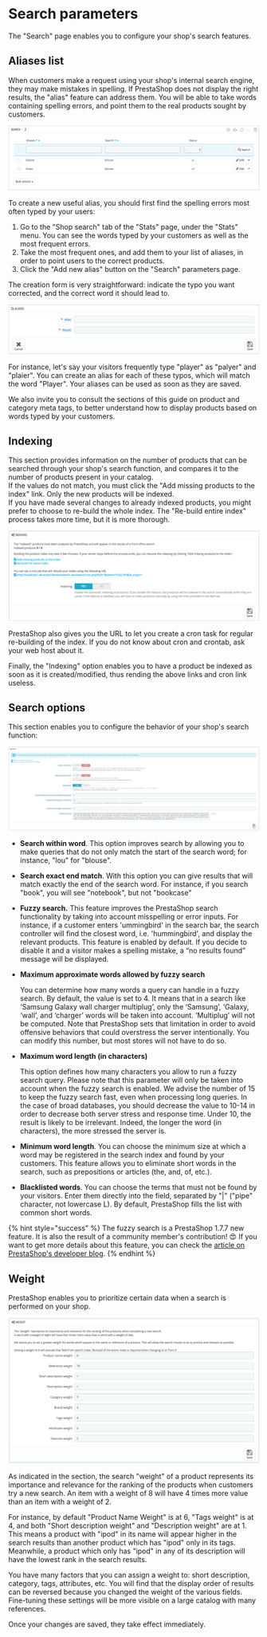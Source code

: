 # Search parameters

The "Search" page enables you to configure your shop's search features.

## Aliases list <a id="Searchparameters-Aliaseslist"></a>

When customers make a request using your shop's internal search engine, they may make mistakes in spelling. If PrestaShop does not display the right results, the "alias" feature can address them. You will be able to take words containing spelling errors, and point them to the real products sought by customers.

![](../../../../.gitbook/assets/45580489%20%284%29%20%284%29%20%284%29.png)

To create a new useful alias, you should first find the spelling errors most often typed by your users:

1. Go to the "Shop search" tab of the "Stats" page, under the "Stats" menu. You can see the words typed by your customers as well as the most frequent errors.
2. Take the most frequent ones, and add them to your list of aliases, in order to point users to the correct products.
3. Click the "Add new alias" button on the "Search" parameters page.

The creation form is very straightforward: indicate the typo you want corrected, and the correct word it should lead to.

![](../../../../.gitbook/assets/45580490%20%284%29%20%282%29%20%283%29.png)

For instance, let's say your visitors frequently type "player" as "palyer" and "plaier". You can create an alias for each of these typos, which will match the word "Player". Your aliases can be used as soon as they are saved.

We also invite you to consult the sections of this guide on product and category meta tags, to better understand how to display products based on words typed by your customers. 

## Indexing <a id="Searchparameters-Indexing"></a>

This section provides information on the number of products that can be searched through your shop's search function, and compares it to the number of products present in your catalog.   
If the values do not match, you must click the "Add missing products to the index" link. Only the new products will be indexed.  
If you have made several changes to already indexed products, you might prefer to choose to re-build the whole index. The "Re-build entire index" process takes more time, but it is more thorough.

![](../../../../.gitbook/assets/45580491%20%284%29%20%283%29%20%281%29.png)

PrestaShop also gives you the URL to let you create a cron task for regular re-building of the index. If you do not know about cron and crontab, ask your web host about it.

Finally, the "Indexing" option enables you to have a product be indexed as soon as it is created/modified, thus rending the above links and cron link useless.

## Search options <a id="Searchparameters-Searchoptions"></a>

This section enables you to configure the behavior of your shop's search function:

![](../../../../.gitbook/assets/image%20%2820%29.png)

* **Search within word**. This option improves search by allowing you to make queries that do not only match the start of the search word; for instance, "lou" for "blouse".
* **Search exact end match**. With this option you can give results that will match exactly the end of the search word. For instance, if you search "book", you will see "notebook", but not "bookcase"
* **Fuzzy search.** This feature improves the PrestaShop search functionality by taking into account misspelling or error inputs. For instance, if a customer enters 'ummingbird' in the search bar, the search controller will find the closest word, i.e. 'hummingbird', and display the relevant products. This feature is enabled by default.  If you decide to disable it and a visitor makes a spelling mistake, a “no results found” message will be displayed.
* **Maximum approximate words allowed by fuzzy search**

  You can determine how many words a query can handle in a fuzzy search. By default, the value is set to 4. It means that in a search like ‘Samsung Galaxy wall charger multiplug’, only the ‘Samsung’, ‘Galaxy, ‘wall’, and ‘charger’ words will be taken into account. ‘Multiplug’ will not be computed. Note that PrestaShop sets that limitation in order to avoid offensive behaviors that could overstress the server intentionally. You can modify this number, but most stores will not have to do so.

* **Maximum word length \(in characters\)**

  This option defines how many characters you allow to run a fuzzy search query. Please note that this parameter will only be taken into account when the fuzzy search is enabled. We advise the number of 15 to keep the fuzzy search fast, even when processing long queries. In the case of broad databases, you should decrease the value to 10-14 in order to decrease both server stress and response time. Under 10, the result is likely to be irrelevant. Indeed, the longer the word \(in characters\), the more stressed the server is. 

* **Minimum word length**. You can choose the minimum size at which a word may be registered in the search index and found by your customers. This feature allows you to eliminate short words in the search, such as prepositions or articles \(the, and, of, etc.\).
* **Blacklisted words**. You can choose the terms that must not be found by your visitors. Enter them directly into the field, separated by "\|" \("pipe" character, not lowercase L\). By default, PrestaShop fills the list with common short words.

{% hint style="success" %}
 The fuzzy search is a PrestaShop 1.7.7 new feature. It is also the result of a community member's contribution! 😍 If you want to get more details about this feature, you can check the [article on PrestaShop's developer blog](https://build.prestashop.com/news/introduction-to-the-fuzzy-search/).
{% endhint %}

## Weight <a id="Searchparameters-Weight"></a>

PrestaShop enables you to prioritize certain data when a search is performed on your shop.

![](../../../../.gitbook/assets/51839994%20%284%29%20%284%29.png)

As indicated in the section, the search "weight" of a product represents its importance and relevance for the ranking of the products when customers try a new search. An item with a weight of 8 will have 4 times more value than an item with a weight of 2.

For instance, by default "Product Name Weight" is at 6, "Tags weight" is at 4, and both "Short description weight" and "Description weight" are at 1. This means a product with "ipod" in its name will appear higher in the search results than another product which has "ipod" only in its tags. Meanwhile, a product which only has "ipod" in any of its description will have the lowest rank in the search results.

You have many factors that you can assign a weight to: short description, category, tags, attributes, etc. You will find that the display order of results can be reversed because you changed the weight of the various fields. Fine-tuning these settings will be more visible on a large catalog with many references.

Once your changes are saved, they take effect immediately.

